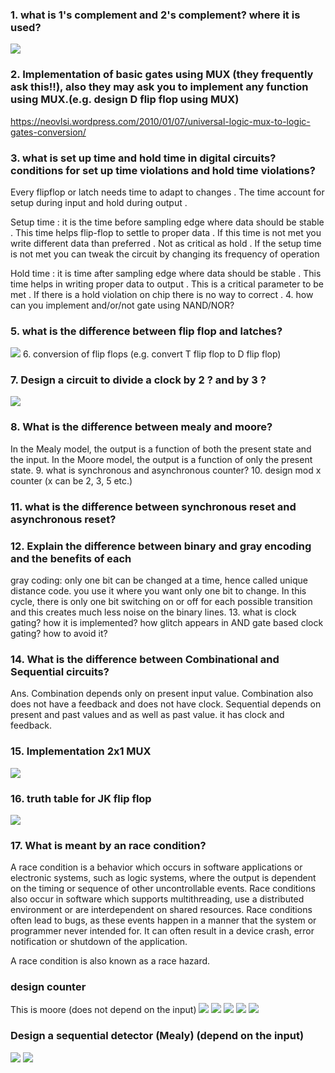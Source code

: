 ### 1. what is 1's complement and 2's complement? where it is used?
![](images/complement.JPG)
### 2. Implementation of basic gates using MUX (they frequently ask this!!), also they may ask you to implement any function using MUX.(e.g. design D flip flop using MUX)
https://neovlsi.wordpress.com/2010/01/07/universal-logic-mux-to-logic-gates-conversion/

### 3. what is set up time and hold time in digital circuits? conditions for set up time violations and hold time violations?
Every flipflop or latch needs time to adapt to changes . The time account for setup during input and hold during output .

Setup time : it is the time before sampling edge where data should be stable . This time helps flip-flop to settle to proper data . If this time is not met you write different data than preferred . Not as critical as hold . If the setup time is not met you can tweak the circuit by changing its frequency of operation

Hold time : it is time after sampling edge where data should be stable . This time helps in writing proper data to output . This is a critical parameter to be met . If there is a hold violation on chip there is no way to correct .
4. how can you implement and/or/not gate using NAND/NOR?
### 5. what is the difference between flip flop and latches?
![](images/ff_latch.JPG)
6. conversion of flip flops (e.g. convert T flip flop to D flip flop)
### 7. Design a circuit to  divide a clock  by  2 ? and  by 3 ?
![](images/divide2.JPG)
### 8. What is the difference between mealy and moore?
In the Mealy model, the output is a function of both the present state and the input. In the Moore model, the output is a function of only the present state.
9. what is synchronous and asynchronous counter?
10. design mod x counter (x can be 2, 3, 5 etc.)
### 11. what is the difference between synchronous reset and asynchronous reset?
### 12. Explain the difference  between binary and gray encoding and the benefits of each
gray coding: only one bit can be changed at a time, hence called unique distance code. you use it where you want only one bit to change. In this cycle, there is only one bit switching on or off for each possible transition and this creates much less noise on the binary lines.
13. what is clock gating? how it is implemented? how glitch appears in AND gate based clock gating? how to avoid it?
### 14. What is the difference between Combinational and Sequential circuits?
Ans. Combination depends only on present input value. Combination also does not have a feedback and does not have clock. Sequential depends on present and past values and as well as past value. it has clock and feedback.
### 15. Implementation 2x1 MUX
![](images/mux.JPG)
### 16. truth table for JK flip flop
![](images/jk.JPG)
### 17. What is meant by an race condition?
A race condition is a behavior which occurs in software applications or electronic systems, such as logic systems, where the output is dependent on the timing or sequence of other uncontrollable events. Race conditions also occur in software which supports multithreading, use a distributed environment or are interdependent on shared resources. Race conditions often lead to bugs, as these events happen in a manner that the system or programmer never intended for. It can often result in a device crash, error notification or shutdown of the application.

A race condition is also known as a race hazard.

### design counter
This is moore (does not depend on the input)
![](images/image1.JPG)
![](images/image2.JPG)
![](images/image3.JPG)
![](images/image4.JPG)
![](images/image5.JPG)

### Design a sequential detector (Mealy) (depend on the input)
![](images/seq1.JPG)
![](images/seq2.JPG)
